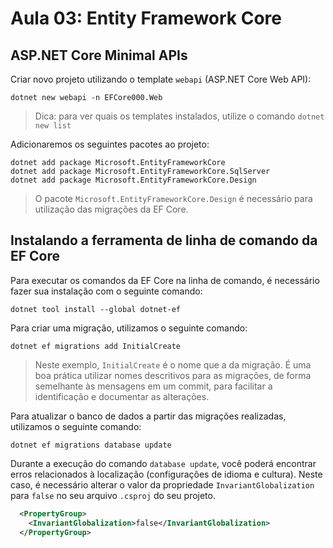 # Aula 03: Entity Framework Core

## ASP.NET Core Minimal APIs

Criar novo projeto utilizando o template `webapi` (ASP.NET Core Web API):

```
dotnet new webapi -n EFCore000.Web
```

> Dica: para ver quais os templates instalados, utilize o comando `dotnet new list`

Adicionaremos os seguintes pacotes ao projeto:

```
dotnet add package Microsoft.EntityFrameworkCore
dotnet add package Microsoft.EntityFrameworkCore.SqlServer
dotnet add package Microsoft.EntityFrameworkCore.Design
```

> O pacote `Microsoft.EntityFrameworkCore.Design` é necessário para utilização das migrações da EF Core.

## Instalando a ferramenta de linha de comando da EF Core

Para executar os comandos da EF Core na linha de comando, é necessário fazer sua instalação com o seguinte comando:

```
dotnet tool install --global dotnet-ef
```

Para criar uma migração, utilizamos o seguinte comando:

```
dotnet ef migrations add InitialCreate
```

> Neste exemplo, `InitialCreate` é o nome que a da migração. É uma boa prática utilizar nomes descritivos para as migrações, de forma semelhante às mensagens em um commit, para facilitar a identificação e documentar as alterações.

Para atualizar o banco de dados a partir das migrações realizadas, utilizamos o seguinte comando:

```
dotnet ef migrations database update
```

Durante a execução do comando `database update`, você poderá encontrar erros relacionados à localização (configurações de idioma e cultura). Neste caso, é necessário alterar o valor da propriedade `InvariantGlobalization` para `false` no seu arquivo `.csproj` do seu projeto.

```xml
  <PropertyGroup>
    <InvariantGlobalization>false</InvariantGlobalization>
  </PropertyGroup>
```
